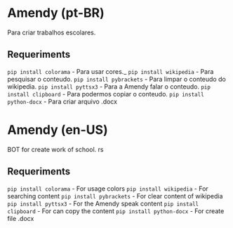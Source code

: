 # Amendy (pt-BR)
Para criar trabalhos escolares.

## Requeriments

`pip install colorama` - Para usar cores._
`pip install wikipedia` - Para pesquisar o conteudo.
`pip install pybrackets` - Para limpar o conteudo do wikipedia.
`pip install pyttsx3` - Para a Amendy falar o conteudo.
`pip install clipboard` - Para podermos copiar o conteudo.
`pip install python-docx` - Para criar arquivo .docx

# Amendy (en-US)
BOT for create work of school. rs

## Requeriments

`pip install colorama` - For usage colors
`pip install wikipedia` - For searching content
`pip install pybrackets` - For clear content of wikipedia
`pip install pyttsx3` - For the Amendy speak content
`pip install clipboard` - For can copy the content
`pip install python-docx` - For create file .docx
